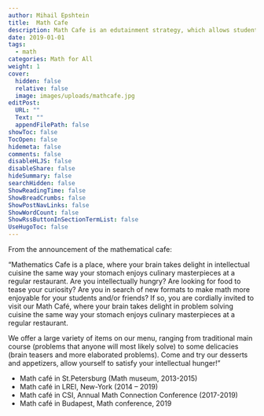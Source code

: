 ```yaml
---
author: Mihail Epshtein
title:  Math Cafe
description: Math Cafe is an edutainment strategy, which allows students to strengthen their problem solving skills, while having fun from a non-traditional format. The cafe promotes group work, gives everyone opportunity to get engaged in a curious intellectual activity. The Cafe format may be used for in-class assessment, or as a motivation game.
date: 2019-01-01
tags:
  - math
categories: Math for All
weight: 1
cover:
  hidden: false
  relative: false
  image: images/uploads/mathcafe.jpg
editPost:
  URL: ""
  Text: ""
  appendFilePath: false
showToc: false
TocOpen: false
hidemeta: false
comments: false
disableHLJS: false
disableShare: false
hideSummary: false
searchHidden: false
ShowReadingTime: false
ShowBreadCrumbs: false
ShowPostNavLinks: false
ShowWordCount: false
ShowRssButtonInSectionTermList: false
UseHugoToc: false
---
```

From the announcement of the mathematical cafe:

“Mathematics Cafe is a place, where your brain takes delight in intellectual cuisine the same way your stomach enjoys culinary masterpieces at a regular restaurant. Are you intellectually hungry? Are looking for food to tease your curiosity? Are you in search of new formats to make math more enjoyable for your students and/or friends? If so, you are cordially invited to visit our Math Café, where your brain takes delight in problem solving cuisine the same way your stomach enjoys culinary masterpieces at a regular restaurant.

We offer a large variety of items on our menu, ranging from traditional main course (problems that anyone will most likely solve) to some delicacies (brain teasers and more elaborated problems). Come and try our desserts and appetizers, allow yourself to satisfy your intellectual hunger!”

- Math café in St.Petersburg (Math museum, 2013-2015)
- Math café in LREI, New-York (2014 – 2019)
- Math café in CSI, Annual Math Connection Conference (2017-2019)
- Math café in Budapest, Math conference, 2019